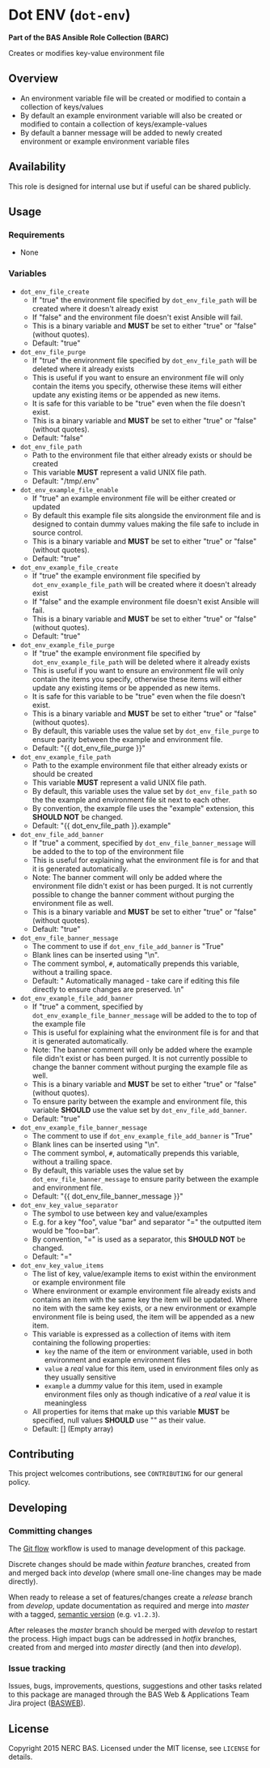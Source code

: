 # Dot ENV (`dot-env`)

**Part of the BAS Ansible Role Collection (BARC)**

Creates or modifies key-value environment file

## Overview

* An environment variable file will be created or modified to contain a collection of keys/values
* By default an example environment variable will also be created or modified to contain a collection of keys/example-values
* By default a banner message will be added to newly created environment or example environment variable files

## Availability

This role is designed for internal use but if useful can be shared publicly.

## Usage

### Requirements

* None

### Variables

* `dot_env_file_create`
    * If "true" the environment file specified by `dot_env_file_path` will be created where it doesn't already exist
    * If "false" and the environment file doesn't exist Ansible will fail.
    * This is a binary variable and **MUST** be set to either "true" or "false" (without quotes).
    * Default: "true"
* `dot_env_file_purge`
    * If "true" the environment file specified by `dot_env_file_path` will be deleted where it already exists
    * This is useful if you want to ensure an environment file will only contain the items you specify, otherwise these items will either update any existing items or be appended as new items.
    * It is safe for this variable to be "true" even when the file doesn't exist.
    * This is a binary variable and **MUST** be set to either "true" or "false" (without quotes).
    * Default: "false"
* `dot_env_file_path`
    * Path to the environment file that either already exists or should be created
    * This variable **MUST** represent a valid UNIX file path.
    * Default: "/tmp/.env"
* `dot_env_example_file_enable`
    * If "true" an example environment file will be either created or updated
    * By default this example file sits alongside the environment file and is designed to contain dummy values making the file safe to include in source control.
    * This is a binary variable and **MUST** be set to either "true" or "false" (without quotes).
    * Default: "true"
* `dot_env_example_file_create`
    * If "true" the example environment file specified by `dot_env_example_file_path` will be created where it doesn't already exist
    * If "false" and the example environment file doesn't exist Ansible will fail.
    * This is a binary variable and **MUST** be set to either "true" or "false" (without quotes).
    * Default: "true"
* `dot_env_example_file_purge`
    * If "true" the example environment file specified by `dot_env_example_file_path` will be deleted where it already exists
    * This is useful if you want to ensure an environment file will only contain the items you specify, otherwise these items will either update any existing items or be appended as new items.
    * It is safe for this variable to be "true" even when the file doesn't exist.
    * This is a binary variable and **MUST** be set to either "true" or "false" (without quotes).
    * By default, this variable uses the value set by `dot_env_file_purge` to ensure parity between the example and environment file.
    * Default: "{{ dot_env_file_purge }}"
* `dot_env_example_file_path`
    * Path to the example environment file that either already exists or should be created
    * This variable **MUST** represent a valid UNIX file path.
    * By default, this variable uses the value set by `dot_env_file_path` so the the example and environment file sit next to each other.
    * By convention, the example file uses the "example" extension, this **SHOULD NOT** be changed.
    * Default: "{{ dot_env_file_path }}.example"
* `dot_env_file_add_banner`
    * If "true" a comment, specified by `dot_env_file_banner_message` will be added to the to top of the environment file
    * This is useful for explaining what the environment file is for and that it is generated automatically.
    * Note: The banner comment will only be added where the environment file didn't exist or has been purged. It is not currently possible to change the banner comment without purging the environment file as well. 
    * This is a binary variable and **MUST** be set to either "true" or "false" (without quotes).
    * Default: "true"
* `dot_env_file_banner_message`
    * The comment to use if `dot_env_file_add_banner` is "True"
    * Blank lines can be inserted using "\n".
    * The comment symbol, `#`, automatically prepends this variable, without a trailing space.
    * Default: " Automatically managed - take care if editing this file directly to ensure changes are preserved. \n"
* `dot_env_example_file_add_banner`
    * If "true" a comment, specified by `dot_env_example_file_banner_message` will be added to the to top of the example file
    * This is useful for explaining what the environment file is for and that it is generated automatically.
    * Note: The banner comment will only be added where the example file didn't exist or has been purged. It is not currently possible to change the banner comment without purging the example file as well. 
    * This is a binary variable and **MUST** be set to either "true" or "false" (without quotes).
    * To ensure parity between the example and environment file, this variable **SHOULD** use the value set by `dot_env_file_add_banner`.
    * Default: "true"
* `dot_env_example_file_banner_message`
    * The comment to use if `dot_env_example_file_add_banner` is "True"
    * Blank lines can be inserted using "\n".
    * The comment symbol, `#`, automatically prepends this variable, without a trailing space.
    * By default, this variable uses the value set by `dot_env_file_banner_message` to ensure parity between the example and environment file.
    * Default: "{{ dot_env_file_banner_message }}"
* `dot_env_key_value_separator`
    * The symbol to use between key and value/examples
    * E.g. for a key "foo", value "bar" and separator "=" the outputted item would be "foo=bar".
    * By convention, "=" is used as a separator, this **SHOULD NOT** be changed.
    * Default: "="
* `dot_env_key_value_items`
    * The list of key, value/example items to exist within the environment or example environment file
    * Where environment or example environment file already exists and contains an item with the same key the item will be updated. Where no item with the same key exists, or a new environment or example environment file is being used, the item will be appended as a new item.
    * This variable is expressed as a collection of items with item containing the following properties:
        * `key` the name of the item or environment variable, used in both environment and example environment files
        * `value` a *real* value for this item, used in environment files only as they usually sensitive
        * `example` a *dummy* value for this item, used in example environment files only as though indicative of a *real* value it is meaningless
    * All properties for items that make up this variable **MUST** be specified, null values **SHOULD** use "" as their value.
    * Default: [] (Empty array)

## Contributing

This project welcomes contributions, see `CONTRIBUTING` for our general policy.

## Developing

### Committing changes

The [Git flow](https://www.atlassian.com/git/tutorials/comparing-workflows/gitflow-workflow/) workflow is used to manage development of this package.

Discrete changes should be made within *feature* branches, created from and merged back into *develop* (where small one-line changes may be made directly).

When ready to release a set of features/changes create a *release* branch from *develop*, update documentation as required and merge into *master* with a tagged, [semantic version](http://semver.org/) (e.g. `v1.2.3`).

After releases the *master* branch should be merged with *develop* to restart the process. High impact bugs can be addressed in *hotfix* branches, created from and merged into *master* directly (and then into *develop*).

### Issue tracking

Issues, bugs, improvements, questions, suggestions and other tasks related to this package are managed through the BAS Web & Applications Team Jira project ([BASWEB](https://jira.ceh.ac.uk/browse/BASWEB)).

## License

Copyright 2015 NERC BAS. Licensed under the MIT license, see `LICENSE` for details.
